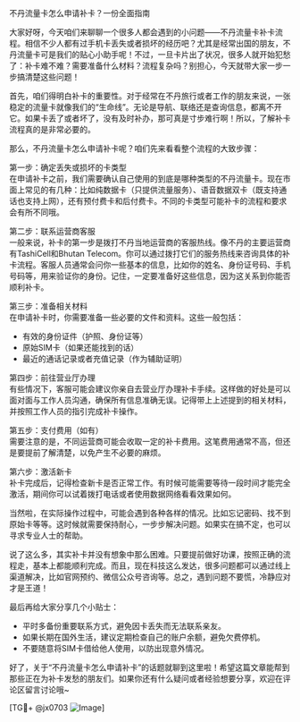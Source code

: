 不丹流量卡怎么申请补卡？一份全面指南

大家好呀，今天咱们来聊聊一个很多人都会遇到的小问题——不丹流量卡补卡流程。相信不少人都有过手机卡丢失或者损坏的经历吧？尤其是经常出国的朋友，不丹流量卡可是我们的贴心小助手呢！不过，一旦卡片出了状况，很多人就开始犯愁了：补卡难不难？需要准备什么材料？流程复杂吗？别担心，今天就带大家一步一步搞清楚这些问题！

首先，咱们得明白补卡的重要性。对于经常在不丹旅行或者工作的朋友来说，一张稳定的流量卡就像我们的“生命线”。无论是导航、联络还是查询信息，都离不开它。如果卡丢了或者坏了，没有及时补办，那可真是寸步难行啊！所以，了解补卡流程真的是非常必要的。

那么，不丹流量卡怎么申请补卡呢？咱们先来看看整个流程的大致步骤：

第一步：确定丢失或损坏的卡类型  
在申请补卡之前，我们需要确认自己使用的到底是哪种类型的不丹流量卡。现在市面上常见的有几种：比如纯数据卡（只提供流量服务）、语音数据双卡（既支持通话也支持上网），还有预付费卡和后付费卡。不同的卡类型可能补卡的流程和要求会有所不同哦。

第二步：联系运营商客服  
一般来说，补卡的第一步是拨打不丹当地运营商的客服热线。像不丹的主要运营商有TashiCell和Bhutan Telecom。你可以通过拨打它们的服务热线来咨询具体的补卡流程。客服人员通常会问你一些基本的信息，比如你的姓名、身份证号码、手机号码等，用来验证你的身份。记住，一定要准备好这些信息，因为这关系到你能否顺利补卡。

第三步：准备相关材料  
在申请补卡时，你需要准备一些必要的文件和资料。这些一般包括：
- 有效的身份证件（护照、身份证等）
- 原始SIM卡（如果还能找到的话）
- 最近的通话记录或者充值记录（作为辅助证明）

第四步：前往营业厅办理  
有些情况下，客服可能会建议你亲自去营业厅办理补卡手续。这样做的好处是可以面对面与工作人员沟通，确保所有信息准确无误。记得带上上述提到的相关材料，并按照工作人员的指引完成补卡操作。

第五步：支付费用（如有）  
需要注意的是，不同运营商可能会收取一定的补卡费用。这笔费用通常不高，但还是要提前了解清楚，以免产生不必要的麻烦。

第六步：激活新卡  
补卡完成后，记得检查新卡是否正常工作。有时候可能需要等待一段时间才能完全激活，期间你可以试着拨打电话或者使用数据网络看看效果如何。

当然啦，在实际操作过程中，可能会遇到各种各样的情况。比如忘记密码、找不到原始卡等等。这时候就需要保持耐心，一步步解决问题。如果实在搞不定，也可以寻求专业人士的帮助。

说了这么多，其实补卡并没有想象中那么困难。只要提前做好功课，按照正确的流程走，基本上都能顺利完成。而且，现在科技这么发达，很多问题都可以通过线上渠道解决，比如官网预约、微信公众号咨询等。总之，遇到问题不要慌，冷静应对才是王道！

最后再给大家分享几个小贴士：
- 平时多备份重要联系方式，避免因卡丢失而无法联系亲友。
- 如果长期在国外生活，建议定期检查自己的账户余额，避免欠费停机。
- 不要随意将SIM卡借给他人使用，以防出现意外情况。

好了，关于“不丹流量卡怎么申请补卡”的话题就聊到这里啦！希望这篇文章能帮到那些正在为补卡发愁的朋友们。如果你还有什么疑问或者经验想要分享，欢迎在评论区留言讨论哦~

[TG💪+ @jx0703 ![Image](https://github.com/user-attachments/assets/dbca1d08-cadb-493c-b0ec-ad6f7a83f270)]